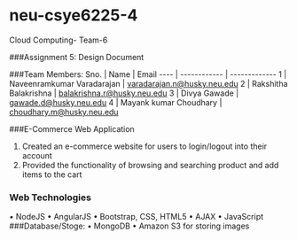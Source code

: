 # neu-csye6225-4
Cloud Computing- Team-6

###Assignment 5: Design Document 

###Team Members:
Sno. | Name | Email
---- | ------------ | -------------
1 | Naveenramkumar Varadarajan | varadarajan.n@husky.neu.edu
2 | Rakshitha Balakrishna | balakrishna.r@husky.neu.edu
3 | Divya Gawade | gawade.d@husky.neu.edu
4 | Mayank kumar Choudhary | choudhary.m@husky.neu.edu

###E-Commerce Web Application 
1. Created an e-commerce website for users to login/logout into their account 
2. Provided the functionality of browsing and searching product and add items to the cart

### Web Technologies 
•	NodeJS
• AngularJS
•	Bootstrap, CSS, HTML5
•	AJAX
•	JavaScript
###Database/Stoge:
•	MongoDB
•	Amazon S3 for storing images
